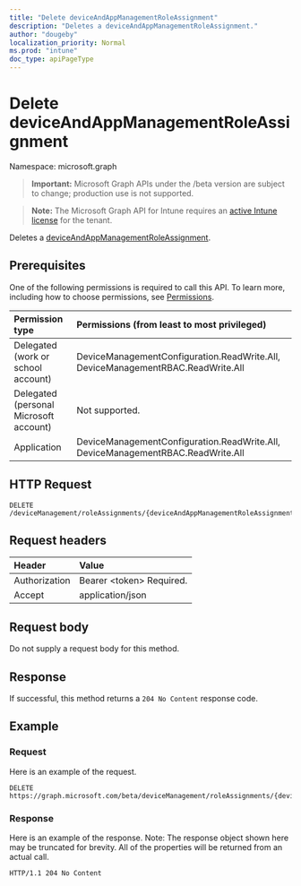 ```yaml
---
title: "Delete deviceAndAppManagementRoleAssignment"
description: "Deletes a deviceAndAppManagementRoleAssignment."
author: "dougeby"
localization_priority: Normal
ms.prod: "intune"
doc_type: apiPageType
---
```


# Delete deviceAndAppManagementRoleAssignment

Namespace: microsoft.graph

> **Important:** Microsoft Graph APIs under the /beta version are subject to change; production use is not supported.

> **Note:** The Microsoft Graph API for Intune requires an [active Intune license](https://go.microsoft.com/fwlink/?linkid=839381) for the tenant.

Deletes a [deviceAndAppManagementRoleAssignment](../resources/intune-rbac-deviceandappmanagementroleassignment.md).

## Prerequisites
One of the following permissions is required to call this API. To learn more, including how to choose permissions, see [Permissions](/graph/permissions-reference).

|Permission type|Permissions (from least to most privileged)|
|:---|:---|
|Delegated (work or school account)|DeviceManagementConfiguration.ReadWrite.All, DeviceManagementRBAC.ReadWrite.All|
|Delegated (personal Microsoft account)|Not supported.|
|Application|DeviceManagementConfiguration.ReadWrite.All, DeviceManagementRBAC.ReadWrite.All|

## HTTP Request
<!-- {
  "blockType": "ignored"
}
-->
``` http
DELETE /deviceManagement/roleAssignments/{deviceAndAppManagementRoleAssignmentId}
```

## Request headers
|Header|Value|
|:---|:---|
|Authorization|Bearer &lt;token&gt; Required.|
|Accept|application/json|

## Request body
Do not supply a request body for this method.

## Response
If successful, this method returns a `204 No Content` response code.

## Example

### Request
Here is an example of the request.
``` http
DELETE https://graph.microsoft.com/beta/deviceManagement/roleAssignments/{deviceAndAppManagementRoleAssignmentId}
```

### Response
Here is an example of the response. Note: The response object shown here may be truncated for brevity. All of the properties will be returned from an actual call.
``` http
HTTP/1.1 204 No Content
```






